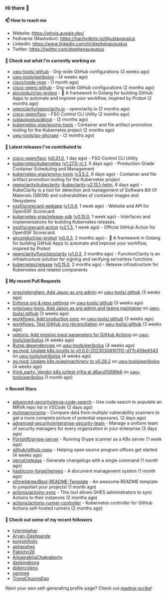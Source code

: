 ### Hi there 👋

#### 📫 How to reach me

- Website: https://whois.auggie.dev/
- Fediverse (Mastodon): https://hachyderm.io/@justaugustus
- LinkedIn: https://www.linkedin.com/in/stephenaugustus
- Twitter: https://twitter.com/stephenaugustus

#### 👷 Check out what I'm currently working on

- [uwu-tools/.github](https://github.com/uwu-tools/.github) - Org-wide GitHub configurations (3 weeks ago)
- [uwu-tools/peribolos](https://github.com/uwu-tools/peribolos) -  (4 weeks ago)
- [cisco/node-jose](https://github.com/cisco/node-jose) -  (1 month ago)
- [cisco-open/.github](https://github.com/cisco-open/.github) - Org-wide GitHub configurations (2 months ago)
- [airconduct/go-probot](https://github.com/airconduct/go-probot) - 🤖 A framework in Golang for building GitHub Apps to automate and improve your workflow, inspired by Probot (2 months ago)
- [openclarity/openclarity.io](https://github.com/openclarity/openclarity.io) - openclarity.io (2 months ago)
- [cisco-open/fsoc](https://github.com/cisco-open/fsoc) - FSO Control CLI Utility (2 months ago)
- [justaugustus/about](https://github.com/justaugustus/about) -  (2 months ago)
- [kubernetes-sigs/promo-tools](https://github.com/kubernetes-sigs/promo-tools) - Container and file artifact promotion tooling for the Kubernetes project (2 months ago)
- [uwu-tools/go-ghcrawl](https://github.com/uwu-tools/go-ghcrawl) -  (2 months ago)

#### 🔭 Latest releases I've contributed to

- [cisco-open/fsoc](https://github.com/cisco-open/fsoc) ([v0.31.0](https://github.com/cisco-open/fsoc/releases/tag/v0.31.0), 1 day ago) - FSO Control CLI Utility
- [kubernetes/kubernetes](https://github.com/kubernetes/kubernetes) ([v1.27.0-rc.1](https://github.com/kubernetes/kubernetes/releases/tag/v1.27.0-rc.1), 5 days ago) - Production-Grade Container Scheduling and Management
- [kubernetes-sigs/promo-tools](https://github.com/kubernetes-sigs/promo-tools) ([v3.5.2](https://github.com/kubernetes-sigs/promo-tools/releases/tag/v3.5.2), 6 days ago) - Container and file artifact promotion tooling for the Kubernetes project
- [openclarity/kubeclarity](https://github.com/openclarity/kubeclarity) ([kubeclarity-v2.15.1-helm](https://github.com/openclarity/kubeclarity/releases/tag/kubeclarity-v2.15.1-helm), 6 days ago) - KubeClarity is a tool for detection and management of Software Bill Of Materials (SBOM) and vulnerabilities of container images and filesystems
- [ossf/scorecard-webapp](https://github.com/ossf/scorecard-webapp) ([v1.0.4](https://github.com/ossf/scorecard-webapp/releases/tag/v1.0.4), 1 week ago) - Website and API for OpenSSF Scorecard
- [kubernetes-sigs/release-sdk](https://github.com/kubernetes-sigs/release-sdk) ([v0.10.0](https://github.com/kubernetes-sigs/release-sdk/releases/tag/v0.10.0), 1 week ago) - Interfaces and implementations for building Kubernetes releases.
- [ossf/scorecard-action](https://github.com/ossf/scorecard-action) ([v2.1.3](https://github.com/ossf/scorecard-action/releases/tag/v2.1.3), 1 week ago) - Official GitHub Action for OpenSSF Scorecard.
- [airconduct/go-probot](https://github.com/airconduct/go-probot) ([v0.0.3](https://github.com/airconduct/go-probot/releases/tag/v0.0.3), 2 months ago) - 🤖 A framework in Golang for building GitHub Apps to automate and improve your workflow, inspired by Probot
- [openclarity/functionclarity](https://github.com/openclarity/functionclarity) ([v1.0.3](https://github.com/openclarity/functionclarity/releases/tag/v1.0.3), 2 months ago) - FunctionClarity is an infrastructure solution for signing and verifying serverless functions
- [kubernetes/release](https://github.com/kubernetes/release) ([v0.15.0](https://github.com/kubernetes/release/releases/tag/v0.15.0), 2 months ago) - Release infrastructure for Kubernetes and related components

#### 🔨 My recent Pull Requests

- [orgs/relengfam: Add Jason as org admin](https://github.com/uwu-tools/.github/pull/12) on [uwu-tools/.github](https://github.com/uwu-tools/.github) (3 weeks ago)
- [Enforce org &amp; repo settings](https://github.com/uwu-tools/.github/pull/11) on [uwu-tools/.github](https://github.com/uwu-tools/.github) (3 weeks ago)
- [orgs/uwu-tools: Add Jason as org admin and teams maintainer](https://github.com/uwu-tools/.github/pull/10) on [uwu-tools/.github](https://github.com/uwu-tools/.github) (3 weeks ago)
- [workflows: Add production sync](https://github.com/uwu-tools/.github/pull/9) on [uwu-tools/.github](https://github.com/uwu-tools/.github) (3 weeks ago)
- [workflows: Test GitHub org reconciliation](https://github.com/uwu-tools/.github/pull/7) on [uwu-tools/.github](https://github.com/uwu-tools/.github) (3 weeks ago)
- [options: Add missing input parameters for GitHub Actions](https://github.com/uwu-tools/peribolos/pull/196) on [uwu-tools/peribolos](https://github.com/uwu-tools/peribolos) (4 weeks ago)
- [Bump dependencies](https://github.com/uwu-tools/peribolos/pull/195) on [uwu-tools/peribolos](https://github.com/uwu-tools/peribolos) (4 weeks ago)
- [go.mod: Update k8s.io/utils to v0.0.0-20230308161112-d77c459e9343](https://github.com/uwu-tools/peribolos/pull/194) on [uwu-tools/peribolos](https://github.com/uwu-tools/peribolos) (4 weeks ago)
- [go.mod: Update k8s.io/apimachinery to v0.26.2](https://github.com/uwu-tools/peribolos/pull/192) on [uwu-tools/peribolos](https://github.com/uwu-tools/peribolos) (4 weeks ago)
- [third_party: Vendor k8s.io/test-infra at d6acd1068fe6](https://github.com/uwu-tools/peribolos/pull/180) on [uwu-tools/peribolos](https://github.com/uwu-tools/peribolos) (1 month ago)

#### ⭐ Recent Stars

- [advanced-security/mrva-code-search](https://github.com/advanced-security/mrva-code-search) - Use code search to populate an MRVA repo list in VSCode (2 days ago)
- [mchmarny/vimp](https://github.com/mchmarny/vimp) - Compare data from multiple vulnerability scanners to get a more complete picture of potential exposures. (2 days ago)
- [advanced-security/enterprise-security-team](https://github.com/advanced-security/enterprise-security-team) - Manage a uniform team of security managers for every organization in your enterprise (3 days ago)
- [Portshift/grype-server](https://github.com/Portshift/grype-server) - Running Grype scanner as a K8s server (1 week ago)
- [github/github-ospo](https://github.com/github/github-ospo) - Helping open source program offices get started (4 weeks ago)
- [vercel/release](https://github.com/vercel/release) - Generate changelogs with a single command (1 month ago)
- [hashicorp-forge/hermes](https://github.com/hashicorp-forge/hermes) - A document management system (1 month ago)
- [othneildrew/Best-README-Template](https://github.com/othneildrew/Best-README-Template) - An awesome README template to jumpstart your projects!  (1 month ago)
- [actions/actions-sync](https://github.com/actions/actions-sync) - This tool allows GHES administrators to sync Actions to their instances (2 months ago)
- [actions/actions-runner-controller](https://github.com/actions/actions-runner-controller) - Kubernetes controller for GitHub Actions self-hosted runners (2 months ago)

#### 👯 Check out some of my recent followers

- [tylermneher](https://github.com/tylermneher)
- [Aryan-Deshpande](https://github.com/Aryan-Deshpande)
- [konjoinfinity](https://github.com/konjoinfinity)
- [aphexahex](https://github.com/aphexahex)
- [Pablohn26](https://github.com/Pablohn26)
- [ArkaprabhaChakraborty](https://github.com/ArkaprabhaChakraborty)
- [dankingkong](https://github.com/dankingkong)
- [didiercolens](https://github.com/didiercolens)
- [sgrimee](https://github.com/sgrimee)
- [TrongChuongDao](https://github.com/TrongChuongDao)

Want your own self-generating profile page? Check out [readme-scribe](https://github.com/muesli/readme-scribe)!
